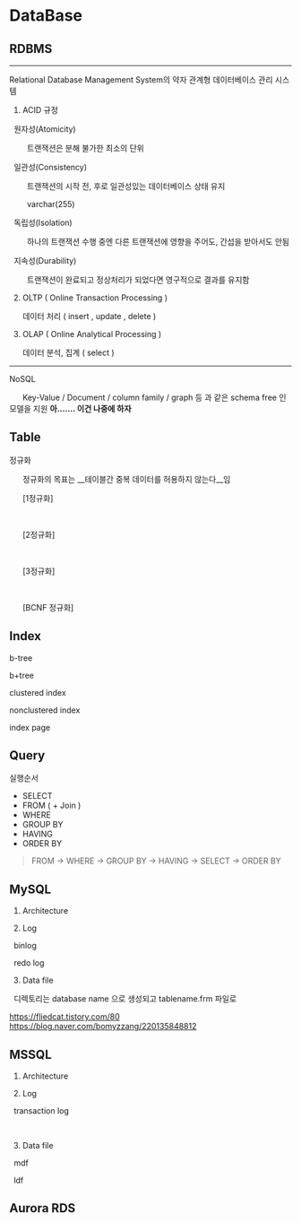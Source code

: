DataBase
=============

## RDBMS
******

Relational Database Management System의 약자 관계형 데이터베이스 관리 시스템 



1. ACID 규정 

&nbsp;&nbsp;원자성(Atomicity)
            
&nbsp;&nbsp;&nbsp;&nbsp;&nbsp;&nbsp;&nbsp;&nbsp;트랜잭션은 분해 불가한 최소의 단위

&nbsp;&nbsp;일관성(Consistency)

&nbsp;&nbsp;&nbsp;&nbsp;&nbsp;&nbsp;&nbsp;&nbsp;트랜잭션의 시작 전, 후로 일관성있는 데이터베이스 상태 유지

&nbsp;&nbsp;&nbsp;&nbsp;&nbsp;&nbsp;&nbsp;&nbsp;varchar(255)

&nbsp;&nbsp;독립성(Isolation)

&nbsp;&nbsp;&nbsp;&nbsp;&nbsp;&nbsp;&nbsp;&nbsp;하나의 트랜잭션 수행 중엔 다른 트랜잭션에 영향을 주어도, 간섭을 받아서도 안됨

&nbsp;&nbsp;지속성(Durability)

&nbsp;&nbsp;&nbsp;&nbsp;&nbsp;&nbsp;&nbsp;&nbsp;트랜잭션이 완료되고 정상처리가 되었다면 영구적으로 결과를 유지함 



2. OLTP ( Online Transaction Processing )

&nbsp;&nbsp;&nbsp;&nbsp;&nbsp;&nbsp;데이터 처리 ( insert , update , delete )
   
3. OLAP ( Online Analytical Processing )

&nbsp;&nbsp;&nbsp;&nbsp;&nbsp;&nbsp;데이터 분석, 집계 ( select )

******

NoSQL

&nbsp;&nbsp;&nbsp;&nbsp;&nbsp;&nbsp;Key-Value / Document / column family / graph 등 과 같은 schema free 인 모델을 지원 __아....... 이건 나중에 하자__


## Table

정규화

&nbsp;&nbsp;&nbsp;&nbsp;&nbsp;&nbsp;정규화의 목표는 __테이블간 중복 데이터를 허용하지 않는다__임

&nbsp;&nbsp;&nbsp;&nbsp;&nbsp;&nbsp;[1정규화]

&nbsp;&nbsp;&nbsp;&nbsp;&nbsp;&nbsp;

&nbsp;&nbsp;&nbsp;&nbsp;&nbsp;&nbsp;[2정규화]

&nbsp;&nbsp;&nbsp;&nbsp;&nbsp;&nbsp;

&nbsp;&nbsp;&nbsp;&nbsp;&nbsp;&nbsp;[3정규화]

&nbsp;&nbsp;&nbsp;&nbsp;&nbsp;&nbsp;

&nbsp;&nbsp;&nbsp;&nbsp;&nbsp;&nbsp;[BCNF 정규화]



## Index

b-tree 

b+tree

clustered index

nonclustered index

index page 

## Query
실행순서
* SELECT
* FROM ( + Join ) 
* WHERE
* GROUP BY
* HAVING
* ORDER BY
> FROM -> WHERE -> GROUP BY -> HAVING -> SELECT -> ORDER BY


## MySQL
1. Architecture

2. Log

&nbsp;&nbsp;binlog

&nbsp;&nbsp;redo log 

3. Data file

&nbsp;&nbsp;디렉토리는 database name 으로 생성되고 tablename.frm 파일로 

https://fliedcat.tistory.com/80
https://blog.naver.com/bomyzzang/220135848812


## MSSQL

1. Architecture

2. Log

&nbsp;&nbsp;transaction log

&nbsp;&nbsp;

3. Data file

&nbsp;&nbsp;mdf

&nbsp;&nbsp;ldf

## Aurora RDS





   

